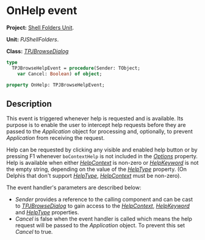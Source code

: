 # OnHelp event #

**Project:** [Shell Folders Unit](ShellFoldersUnit.md).

**Unit:** _PJShellFolders_.

**Class:** _[TPJBrowseDialog](TPJBrowseDialog.md)_

```pascal
type
  TPJBrowseHelpEvent = procedure(Sender: TObject;
    var Cancel: Boolean) of object;

property OnHelp: TPJBrowseHelpEvent;
```

## Description ##

This event is triggered whenever help is requested and is available. Its purpose is to enable the user to intercept help requests before they are passed to the _Application_ object for processing and, optionally, to prevent _Application_ from receiving the request.

Help can be requested by clicking any visible and enabled help button or by pressing F1 whenever `boContextHelp` is not included in the _[Options](TPJBrowseDialogOptions.md)_ property.  Help is available when either _[HelpContext](TPJBrowseDialogHelpContext.md)_ is non-zero or _[HelpKeyword](TPJBrowseDialogHelpKeyword.md)_ is not the empty string, depending on the value of the _[HelpType](TPJBrowseDialogHelpType.md)_ property. (On Delphis that don't support _[HelpType](TPJBrowseDialogHelpType.md)_, _[HelpContext](TPJBrowseDialogHelpContext.md)_ must be non-zero).

The event handler's parameters are described below:

  * _Sender_ provides a reference to the calling component and can be cast to _[TPJBrowseDialog](TPJBrowseDialog.md)_ to gain access to the _[HelpContext](TPJBrowseDialogHelpContext.md)_, _[HelpKeyword](TPJBrowseDialogHelpKeyword.md)_ and _[HelpType](TPJBrowseDialogHelpType.md)_ properties.
  * _Cancel_ is false when the event handler is called which means the help request will be passed to the _Application_ object. To prevent this set _Cancel_ to true.